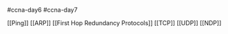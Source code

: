 #ccna-day6 #ccna-day7 

[[Ping]]
[[ARP]]
[[First Hop Redundancy Protocols]]
[[TCP]]
[[UDP]]
[[NDP]]
